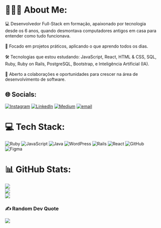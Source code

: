# 👨🏻‍💻 About Me:
💻 Desenvolvedor Full-Stack em formação, apaixonado por tecnologia desde os 6 anos, quando desmontava computadores antigos em casa para entender como tudo funcionava.<br><br>🚀 Focado em projetos práticos, aplicando o que aprendo todos os dias.<br><br>🛠️ Tecnologias que estou estudando: JavaScript, React, HTML & CSS, SQL, Ruby, Ruby on Rails, PostgreSQL, Bootstrap, e Inteligência Artificial (IA).<br><br>🤝 Aberto a colaborações e oportunidades para crescer na área de desenvolvimento de software.


## 🌐 Socials:
[![Instagram](https://img.shields.io/badge/Instagram-%23E4405F.svg?logo=Instagram&logoColor=white)](https://instagram.com/jl.martinns) [![LinkedIn](https://img.shields.io/badge/LinkedIn-%230077B5.svg?logo=linkedin&logoColor=white)](https://linkedin.com/in/https://www.linkedin.com/in/jo%C3%A3o-lucas-esperan%C3%A7a/) [![Medium](https://img.shields.io/badge/Medium-12100E?logo=medium&logoColor=white)](https://medium.com/@https://medium.com/@martinsjoaolucas129) [![email](https://img.shields.io/badge/Email-D14836?logo=gmail&logoColor=white)](mailto:martinsjoaolucas129@gmail.com) 

# 💻 Tech Stack:
![Ruby](https://img.shields.io/badge/ruby-%23CC342D.svg?style=for-the-badge&logo=ruby&logoColor=white) ![JavaScript](https://img.shields.io/badge/javascript-%23323330.svg?style=for-the-badge&logo=javascript&logoColor=%23F7DF1E) ![Java](https://img.shields.io/badge/java-%23ED8B00.svg?style=for-the-badge&logo=openjdk&logoColor=white) ![WordPress](https://img.shields.io/badge/WordPress-%23117AC9.svg?style=for-the-badge&logo=WordPress&logoColor=white) ![Rails](https://img.shields.io/badge/rails-%23CC0000.svg?style=for-the-badge&logo=ruby-on-rails&logoColor=white) ![React](https://img.shields.io/badge/react-%2320232a.svg?style=for-the-badge&logo=react&logoColor=%2361DAFB) ![GitHub](https://img.shields.io/badge/github-%23121011.svg?style=for-the-badge&logo=github&logoColor=white) ![Figma](https://img.shields.io/badge/figma-%23F24E1E.svg?style=for-the-badge&logo=figma&logoColor=white)
# 📊 GitHub Stats:
![](https://github-readme-stats.vercel.app/api?username=jLucasZ1&theme=codeSTACKr&hide_border=false&include_all_commits=true&count_private=true)<br/>
![](https://nirzak-streak-stats.vercel.app/?user=jLucasZ1&theme=codeSTACKr&hide_border=false)<br/>
![](https://github-readme-stats.vercel.app/api/top-langs/?username=jLucasZ1&theme=codeSTACKr&hide_border=false&include_all_commits=true&count_private=true&layout=compact)

### ✍️ Random Dev Quote
![](https://quotes-github-readme.vercel.app/api?type=horizontal&theme=dark)

<!-- Proudly created with GPRM ( https://gprm.itsvg.in ) -->

